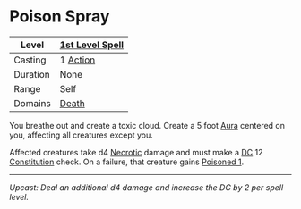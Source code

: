 # Poison Spray

| Level    | [1st Level Spell](1st%20Level%20Spells.md)                            |
| -------- | --------------------------------------------------------------------- |
| Casting  | 1 [Action](../../../../Game%20Procedures/Core%20Procedures/Action.md) |
| Duration | None                                                                  |
| Range    | Self                                                                  |
| Domains  | [Death](../../Spell%20Domains/Death.md)                               |

You breathe out and create a toxic cloud. Create a 5 foot [Aura](../../Areas%20of%20Effect/Aura.md) centered on you, affecting all creatures except you.

Affected creatures take d4 [Necrotic](../../../../Game%20Procedures/Combat/Damage%20Types/Necrotic.md) damage and must make a [DC](../../../../Game%20Procedures/Core%20Procedures/DC.md) 12 [Constitution](../../../../Player%20Characters/The%20Ability%20Scores/Constitution.md) check. On a failure, that creature gains [Poisoned 1](../../../../Game%20Procedures/Conditions/Poisoned.md).

---
*Upcast: Deal an additional d4 damage and increase the DC by 2 per spell level.*
